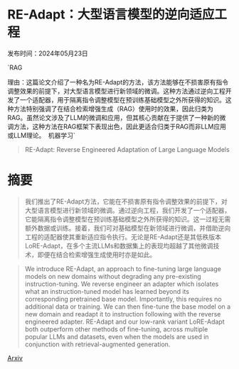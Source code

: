 # RE-Adapt：大型语言模型的逆向适应工程

发布时间：2024年05月23日

`RAG

理由：这篇论文介绍了一种名为RE-Adapt的方法，该方法能够在不损害原有指令调整效果的前提下，对大型语言模型进行新领域的微调。这种方法通过逆向工程开发了一个适配器，用于隔离指令调整模型在预训练基础模型之外所获得的知识。这种方法特别强调了在结合检索增强生成（RAG）使用时的效果，因此归类为RAG。虽然论文涉及了LLM的微调和应用，但其核心贡献在于提供了一种新的微调方法，这种方法在RAG框架下表现出色，因此更适合归类于RAG而非LLM应用或LLM理论。` `机器学习`

> RE-Adapt: Reverse Engineered Adaptation of Large Language Models

# 摘要

> 我们推出了RE-Adapt方法，它能在不损害原有指令调整效果的前提下，对大型语言模型进行新领域的微调。通过逆向工程，我们开发了一个适配器，它能隔离指令调整模型在预训练基础模型之外所获得的知识。这一过程无需额外数据或训练。接着，我们可对基础模型在新领域进行微调，并借助逆向工程的适配器使其重新适应指令执行。无论是RE-Adapt还是其低秩版本LoRE-Adapt，在多个主流LLMs和数据集上的表现均超越了其他微调技术，即便在结合检索增强生成使用时亦是如此。

> We introduce RE-Adapt, an approach to fine-tuning large language models on new domains without degrading any pre-existing instruction-tuning. We reverse engineer an adapter which isolates what an instruction-tuned model has learned beyond its corresponding pretrained base model. Importantly, this requires no additional data or training. We can then fine-tune the base model on a new domain and readapt it to instruction following with the reverse engineered adapter. RE-Adapt and our low-rank variant LoRE-Adapt both outperform other methods of fine-tuning, across multiple popular LLMs and datasets, even when the models are used in conjunction with retrieval-augmented generation.

[Arxiv](https://arxiv.org/abs/2405.15007)